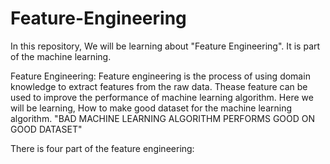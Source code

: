 # Feature-Engineering
In this repository, We will be learning about "Feature Engineering". It is part of the machine learning.

Feature Engineering: Feature engineering is the process of using domain knowledge to extract features from the raw data. Thease feature can be used to improve
                     the performance of machine learning algorithm. Here we will be learning, How to make good dataset for the machine learning algorithm.
                                    "BAD MACHINE LEARNING ALGORITHM PERFORMS GOOD ON GOOD DATASET"
                                    
There is four part of the feature engineering:
